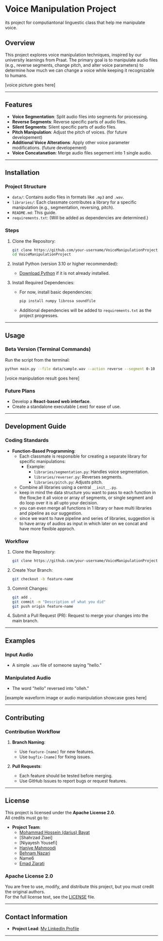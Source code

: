 # Voice Manipulation Project
its project for computiantonal linguestic class that help me manipulate voice.

## Overview
This project explores voice manipulation techniques, inspired by our university learnings from Praat. The primary goal is to manipulate audio files (e.g., reverse segments, change pitch, and alter voice parameters) to determine how much we can change a voice while keeping it recognizable to humans.

[voice picture goes here]

---

## Features
- **Voice Segmentation**: Split audio files into segments for processing.
- **Reverse Segments**: Reverse specific parts of audio files.
- **Silent Segments**: Silent specific parts of audio files.
- **Pitch Manipulation**: Adjust the pitch of voices. (for future developement)
- **Additional Voice Alterations**: Apply other voice parameter modifications. (future developement)
- **Voice Concatanation**: Merge audio files segement into 1 single audio.

---

## Installation
### **Project Structure**
- `data/`: Contains audio files in formats like `.mp3` and `.wav`.
- `libraries/`: Each classmate contributes a library for a specific manipulation (e.g., segmentation, reversing, pitch).
- `README.md`: This guide.
- `requirements.txt`: (Will be added as dependencies are determined.)

### **Steps**
1. Clone the Repository:
   ```bash
   git clone https://github.com/your-username/VoiceManipulationProject.git
   cd VoiceManipulationProject
   ```

2. Install Python (version 3.10 or higher recommended):
   - [Download Python](https://www.python.org/downloads/) if it is not already installed.

3. Install Required Dependencies:
   - For now, install basic dependencies:
     ```bash
     pip install numpy librosa soundfile
     ```
   - Additional dependencies will be added to `requirements.txt` as the project progresses.

---

## Usage
### **Beta Version (Terminal Commands)**
Run the script from the terminal:
```bash
python main.py --file data/sample.wav --action reverse --segment 0-10
```

[voice manipulation result goes here]

### **Future Plans**
- Develop a **React-based web interface**.
- Create a standalone executable (.exe) for ease of use.

---

## Development Guide
### **Coding Standards**
- **Function-Based Programming**:
  - Each classmate is responsible for creating a separate library for specific manipulations:
    - Example:
      - `libraries/segmentation.py`: Handles voice segmentation.
      - `libraries/reverser.py`: Reverses segments.
      - `libraries/pitch.py`: Adjusts pitch.
  - Combine all libraries using a central `__init__.py`.
  - keep in mind the data structure you want to pass to each function in the flow,be it all voice or array of segments, or single segment and do loop over it is all upto your decision.
  - you can even merge all functions in 1 library or have multi libraries and pipeline as our suggestion.
  - since we want to have pipeline and series of libraries, suggestion is to have array of audios as input in which later on we concat and have more flexible approch.

### **Workflow**
1. Clone the Repository:
   ```bash
   git clone https://github.com/your-username/VoiceManipulationProject.git
   ```
2. Create Your Branch:
   ```bash
   git checkout -b feature-name
   ```
3. Commit Changes:
   ```bash
   git add .
   git commit -m "Description of what you did"
   git push origin feature-name
   ```
4. Submit a Pull Request (PR): Request to merge your changes into the main branch.

---

## Examples
### Input Audio
- A simple `.wav` file of someone saying "hello."

### Manipulated Audio
- The word "hello" reversed into "olleh."

[example waveform image or audio manipulation showcase goes here]

---

## Contributing
### Contribution Workflow
1. **Branch Naming**:
   - Use `feature-[name]` for new features.
   - Use `bugfix-[name]` for fixing issues.

2. **Pull Requests**:
   - Each feature should be tested before merging.
   - Use GitHub Issues to report bugs or request features.

---

## License
This project is licensed under the **Apache License 2.0**.  
All credits must go to:
- **Project Team**:
  - [Mohammad Hossein (darius) Bayat](https://www.linkedin.com/in/mohammad-hosein-bayat/)
  - [Shahrzad Ziaei]
  - [Niyayesh Yousefi]
  - [Haniye Mahmoodi](https://www.linkedin.com/in/haniye-mahmoodi-1608781bb)
  - [Behnam Nazari](https://www.linkedin.com/in/behnam-nazari0097/)
  - Name6
  - [Emad Ziarati](https://www.linkedin.com/in/emad-ziarati-0b95bb2b8)

### **Apache License 2.0**
You are free to use, modify, and distribute this project, but you must credit the original authors.  
For the full license text, see the [LICENSE](./LICENSE) file.

---

## Contact Information
- **Project Lead**: [My LinkedIn Profile](https://www.linkedin.com/in/mohammad-hosein-bayat/)

---
